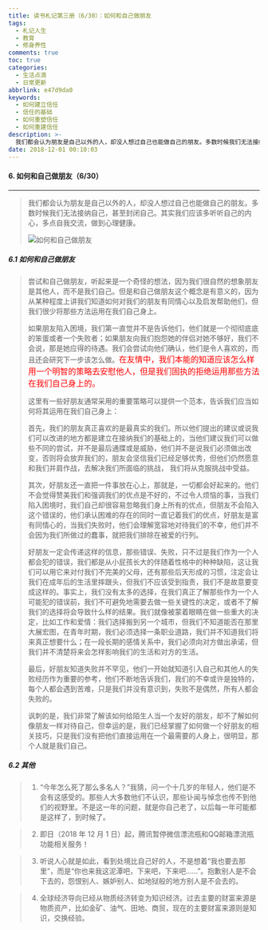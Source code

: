 ```yaml
---
title: 读书札记第三册（6/30）：如何和自己做朋友
tags:
  - 札记人生
  - 教育
  - 修身养性
comments: true
toc: true
categories:
  - 生活点滴
  - 日常更新
abbrlink: e47d9da0
keywords:
  - 如何建立信任
  - 信任的基础
  - 如何重塑信任
  - 如何重建信任
description: >-
  我们都会认为朋友是自己以外的人，却没人想过自己也能做自己的朋友。多数时候我们无法接纳自己，甚至封闭自己。其实我们应该多听听自己的内心，多点自我交流，做到心理健康。
date: 2018-12-01 00:10:03
---
```

<script type="text/javascript" src="/js/src/bai.js"></script>

#### 6. 如何和自己做朋友（6/30）
---
> 我们都会认为朋友是自己以外的人，却没人想过自己也能做自己的朋友。多数时候我们无法接纳自己，甚至封闭自己。其实我们应该多听听自己的内心，多点自我交流，做到心理健康。
> 
> ![如何和自己做朋友](https://ws2.sinaimg.cn/large/006tNbRwgy1fxqvdhpf1cj30z80n8dh1.jpg)

##### 6.1 如何和自己做朋友
> 尝试和自己做朋友，听起来是一个奇怪的想法，因为我们很自然的想象朋友是其他人，而不是我们自己。但是和自己做朋友这个概念是有意义的，因为从某种程度上讲我们知道如何对我们的朋友有同情心以及启发帮助他们，但我们很少将那些方法运用在我们自己身上。
> 
> 如果朋友陷入困境，我们第一直觉并不是告诉他们，他们就是一个彻彻底底的笨蛋或者一个失败者；如果朋友向我们抱怨她的伴侣对她不够好，我们不会说，那是她应得的待遇。我们会尝试向他们确认，他们是令人喜欢的，而且还会研究下一步该怎么做。<font color="red" size=3>在友情中，我们本能的知道应该怎么样用一个明智的策略去安慰他人，但是我们固执的拒绝运用那些方法在我们自己身上的。</font>
> 
> 这里有一些好朋友通常采用的重要策略可以提供一个范本，告诉我们应当如何将其运用在我们自己身上：
> 
> 首先，我们的朋友真正喜欢的是最真实的我们。所以他们提出的建议或说我们可以改进的地方都是建立在接纳我们的基础上的，当他们建议我们可以做些不同的尝试，并不是最后通牒或是威胁，他们并不是说我们必须做出改变，否则将会放弃我们的，朋友会坚信我们已经足够优秀，但他们仍然愿意和我们并肩作战，去解决我们所面临的挑战， 我们将从克服挑战中受益。
>
> 其次，好朋友还一直把一件事放在心上，那就是，一切都会好起来的。他们不会觉得赞美我们和强调我们的优点是不好的，不过令人烦恼的事，当我们陷入困境时，我们自己却很容易忽略我们身上所有的优点，但朋友不会陷入这个错误的，他们承认困难的存在的同时一直记着我们的优点，好朋友是富有同情心的，当我们失败时，他们会理解宽容地对待我们的不幸，他们并不会因为我们所做过的蠢事，就把我们排除在被爱的行列。
> 
> 好朋友一定会传递这样的信息，那些错误、失败，只不过是我们作为一个人都会犯的错误，我们都是从小屁孩长大的伴随着性格中的种种缺陷，这让我们可以用它来对付我们不完美的父母，还有那些后天形成的习惯，注定会让我们在成年后的生活里摔跟头，但我们不应该受到指责，我们不是故意要变成这样的。事实上，我们没有太多的选择，在我们真正了解那些作为一个人可能犯的错误前，我们不可避免地需要去做一些关键性的决定，或者不了解我们的选择将会导致什么样的结果。我们就像被蒙着眼睛在做一些重大的决定，比如工作和爱情：我们选择搬到另一个城市，但我们不知道能否在那里大展宏图，在青年时期，我们必须选择一条职业道路，我们并不知道我们将来真正想要什么；在一段长期的感情关系中，我们必须向对方做出承诺，但我们并不清楚将来会怎样影响我们的生活和对方的生活。
>
> 最后，好朋友知道失败并不罕见，他们一开始就知道引入自己和其他人的失败经历作为重要的参考，他们不断地告诉我们，我们的不幸或许是独特的，每个人都会遇到苦难，只是我们并没有意识到，失败不是偶然，所有人都会失败的。
> 
> 讽刺的是，我们非常了解该如何给陌生人当一个友好的朋友，却不了解如何像朋友一样对待自己，但幸运的是，我们已经掌握了如何做一个好朋友的相关技巧，只是我们没有把他们直接运用在一个最需要的人身上，很明显，那个人就是我们自己。

##### 6.2 其他
> 1. “今年怎么死了那么多名人？”我猜，问一个十几岁的年轻人，他们是不会有这感受的。那些人大多数他们不认识，那些讣闻与悼念也传不到他们的视野里。不是这一年的问题，就是你自己老了，以后每一年可能都是这样了，到时候了。 

> 2. 即日（2018 年 12 月 1 日）起，腾讯暂停微信漂流瓶和QQ邮箱漂流瓶功能相关服务！

> 3. 听说人心就是如此，看到处境比自己好的人，不是想着“我也要去那里”，而是“你也来我这泥潭吧，下来吧，下来吧……”。抱歉别人是不会下去的，怨恨别人、嫉妒别人、如地狱般的地方别人是不会去的。

> 4. 全球经济导向已经从物质经济转变为知识经济。过去主要的财富来源是物质资产，比如金矿、油气、田地、商贸，现在的主要财富来源则是知识，交换经验。

